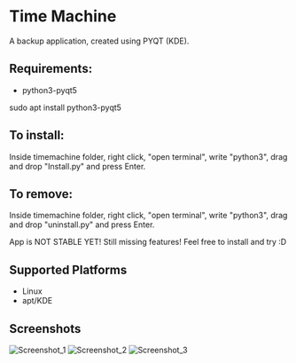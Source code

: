 # Time Machine
A backup application, created using PYQT (KDE).

## Requirements:
* python3-pyqt5

sudo apt install python3-pyqt5

## To install:
Inside timemachine folder, right click, "open terminal", write "python3", drag and drop "Install.py" and press Enter.

## To remove:
Inside timemachine folder, right click, "open terminal", write "python3", drag and drop "uninstall.py" and press Enter.

App is NOT STABLE YET!
Still missing features!
Feel free to install and try :D

## Supported Platforms
  * Linux
  * apt/KDE

## Screenshots
![Screenshot_1](https://user-images.githubusercontent.com/66172718/140302598-00ff1059-3662-44e1-b212-84384a5ea5be.png)
![Screenshot_2](https://user-images.githubusercontent.com/66172718/139929074-a3650468-1194-466c-bf1c-e41472160811.png)
![Screenshot_3](https://user-images.githubusercontent.com/66172718/139649230-23ee3017-ea2c-407f-a578-04d9ec1b9af9.png)
